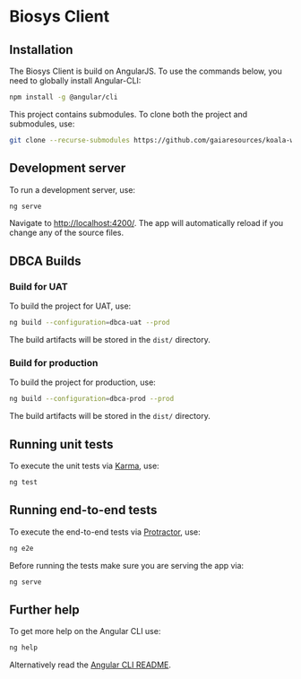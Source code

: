 # Biosys Client

## Installation

The Biosys Client is build on AngularJS. To use the commands below, you need to globally install Angular-CLI:

```bash
npm install -g @angular/cli
```

This project contains submodules. To clone both the project and submodules, use:

```bash
git clone --recurse-submodules https://github.com/gaiaresources/koala-watch
```

## Development server

To run a development server, use: 

```bash
ng serve
``` 

Navigate to [http://localhost:4200/](http://localhost:4200/). The app will automatically reload if you change any of the source files.

## DBCA Builds

### Build for UAT

To build the project for UAT, use: 

```bash
ng build --configuration=dbca-uat --prod
 ```

The build artifacts will be stored in the `dist/` directory.

### Build for production

To build the project for production, use: 

```bash
ng build --configuration=dbca-prod --prod
 ```

The build artifacts will be stored in the `dist/` directory.

## Running unit tests

To execute the unit tests via [Karma](https://karma-runner.github.io), use:

```bash
ng test
```

## Running end-to-end tests

To execute the end-to-end tests via [Protractor](http://www.protractortest.org/), use:

```bash
ng e2e
```

Before running the tests make sure you are serving the app via:
 
```bash 
ng serve
```

## Further help

To get more help on the Angular CLI use:

```bash
ng help
```

Alternatively read the [Angular CLI README](https://github.com/angular/angular-cli/blob/master/README.md).
